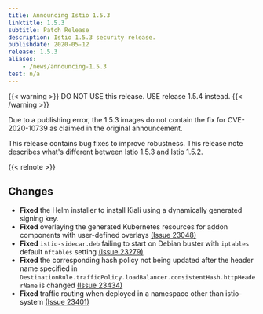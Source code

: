 ```yaml
---
title: Announcing Istio 1.5.3
linktitle: 1.5.3
subtitle: Patch Release
description: Istio 1.5.3 security release.
publishdate: 2020-05-12
release: 1.5.3
aliases:
    - /news/announcing-1.5.3
test: n/a
---
```


{{< warning >}}
DO NOT USE this release. USE release 1.5.4 instead.
{{< /warning >}}

Due to a publishing error, the 1.5.3 images do not contain the fix for CVE-2020-10739 as claimed in the original announcement.

This release contains bug fixes to improve robustness.
This release note describes what's different between Istio 1.5.3 and Istio 1.5.2.

{{< relnote >}}

## Changes

- **Fixed** the Helm installer to install Kiali using a dynamically generated signing key.
- **Fixed** overlaying the generated Kubernetes resources for addon components with user-defined overlays
 [(Issue 23048)](https://github.com/istio/istio/issues/23048)
- **Fixed** `istio-sidecar.deb` failing to start on Debian buster with `iptables` default `nftables` setting  [(Issue 23279)](https://github.com/istio/istio/issues/23279)
- **Fixed** the corresponding hash policy not being updated after the header name specified in `DestinationRule.trafficPolicy.loadBalancer.consistentHash.httpHeaderName` is changed  [(Issue 23434)](https://github.com/istio/istio/issues/23434)
- **Fixed** traffic routing when deployed in a namespace other than istio-system  [(Issue 23401)](https://github.com/istio/istio/issues/23401)
